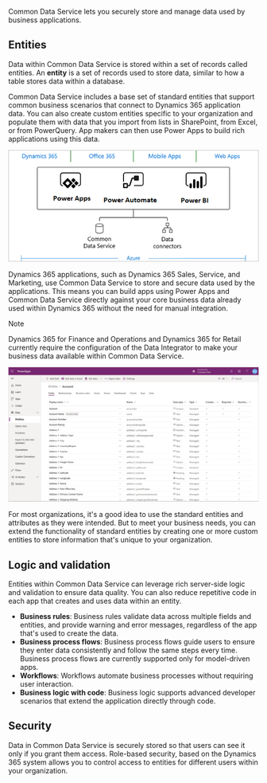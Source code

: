 Common Data Service lets you securely store and manage data used by business applications. 

## Entities
Data within Common Data Service is stored within a set of records called entities. An **entity** is a set of records used to store data, similar to how a table stores data within a database.

Common Data Service includes a base set of standard entities that support common business scenarios that connect to Dynamics 365 application data. You can also create custom entities specific to your organization and populate them with data that you import from lists in SharePoint, from Excel, or from PowerQuery. App makers can then use Power Apps to build rich applications using this data.

![Illustration showing an overview of the Business Application Platform](../media/platform.png)

Dynamics 365 applications, such as Dynamics 365 Sales, Service, and Marketing, use Common Data Service to store and secure data used by the applications. This means you can build apps using Power Apps and Common Data Service directly against your core business data already used within Dynamics 365 without the need for manual integration.

 > [!NOTE]
 > Dynamics 365 for Finance and Operations and Dynamics 365 for Retail currently require the configuration of the Data Integrator to make your business data available within Common Data Service.

![Screenshot showing a list of entities](../media/updated-entitylist.png "Entity list")

For most organizations, it's a good idea to use the standard entities and attributes as they were intended. But to meet your business needs, you can extend the functionality of standard entities by creating one or more custom entities to store information that's unique to your organization. 

## Logic and validation
Entities within Common Data Service can leverage rich server-side logic and validation to ensure data quality. You can also reduce repetitive code in each app that creates and uses data within an entity.

* **Business rules**: Business rules validate data across multiple fields and entities, and provide warning and error messages, regardless of the app that's used to create the data. 
* **Business process flows**: Business process flows guide users to ensure they enter data consistently and follow the same steps every time. Business process flows are currently supported only for model-driven apps.
* **Workflows**: Workflows automate business processes without requiring user interaction. 
* **Business logic with code**: Business logic supports advanced developer scenarios that extend the application directly through code. 

## Security
Data in Common Data Service is securely stored so that users can see it only if you grant them access. Role-based security, based on the Dynamics 365 system allows you to control access to entities for different users within your organization.

